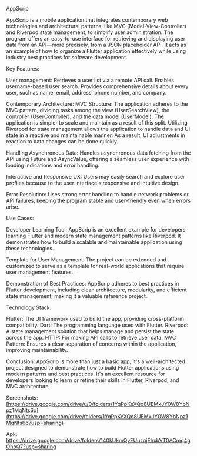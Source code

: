 AppScrip

AppScrip is a mobile application that integrates contemporary web technologies and architectural patterns, like MVC (Model-View-Controller) and Riverpod state management, to simplify user administration. The program offers an easy-to-use interface for retrieving and displaying user data from an API—more precisely, from a JSON placeholder API. It acts as an example of how to organize a Flutter application effectively while using industry best practices for software development.

Key Features:

User management: Retrieves a user list via a remote API call. Enables username-based user search. Provides comprehensive details about every user, such as name, email, address, phone number, and company.

Contemporary Architecture: MVC Structure: The application adheres to the MVC pattern, dividing tasks among the view (UserSearchView), the controller (UserController), and the data model (UserModel). The application is simpler to scale and maintain as a result of this split. Utilizing Riverpod for state management allows the application to handle data and UI state in a reactive and maintainable manner. As a result, UI adjustments in reaction to data changes can be done quickly.

Handling Asynchronous Data: Handles asynchronous data fetching from the API using Future and AsyncValue, offering a seamless user experience with loading indications and error handling.

Interactive and Responsive UX: Users may easily search and explore user profiles because to the user interface's responsive and intuitive design.

Error Resolution: Uses strong error handling to handle network problems or API failures, keeping the program stable and user-friendly even when errors arise.

Use Cases:

Developer Learning Tool: AppScrip is an excellent example for developers learning Flutter and modern state management patterns like Riverpod. It demonstrates how to build a scalable and maintainable application using these technologies.

Template for User Management: The project can be extended and customized to serve as a template for real-world applications that require user management features.

Demonstration of Best Practices: AppScrip adheres to best practices in Flutter development, including clean architecture, modularity, and efficient state management, making it a valuable reference project.

Technology Stack:

Flutter: The UI framework used to build the app, providing cross-platform compatibility. Dart: The programming language used with Flutter. Riverpod: A state management solution that helps manage and persist the state across the app. HTTP: For making API calls to retrieve user data. MVC Pattern: Ensures a clear separation of concerns within the application, improving maintainability.

Conclusion: AppScrip is more than just a basic app; it's a well-architected project designed to demonstrate how to build Flutter applications using modern patterns and best practices. It's an excellent resource for developers looking to learn or refine their skills in Flutter, Riverpod, and MVC architecture.


Screenshots:
[https://drive.google.com/drive/u/0/folders/1YgPpKeXQo8UEMxJY0W8YbNpz1MqNts6o](https://drive.google.com/drive/folders/1YgPpKeXQo8UEMxJY0W8YbNpz1MqNts6o?usp=sharing)

Apk:
https://drive.google.com/drive/folders/140kUkmQyEUuzqjEhxbVT0ACmq4gOhoQ7?usp=sharing

